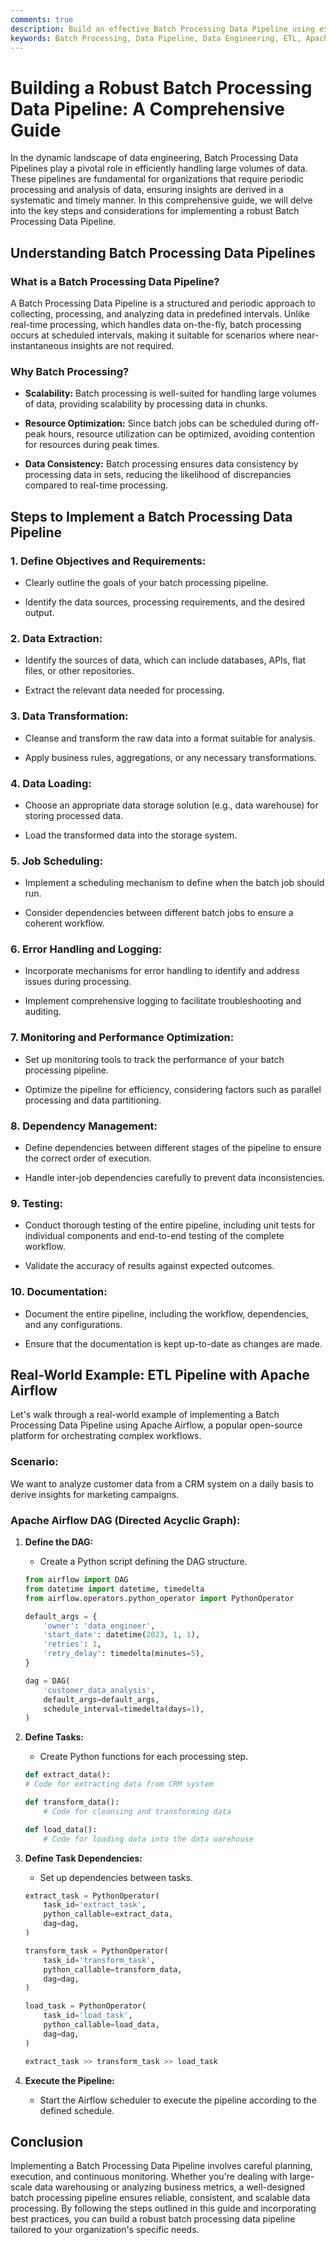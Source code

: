 ```yaml
---
comments: true
description: Build an effective Batch Processing Data Pipeline using essential steps and a practical example with Apache Airflow.
keywords: Batch Processing, Data Pipeline, Data Engineering, ETL, Apache Airflow, Scalability, Data Transformation, Job Scheduling, Monitoring, Documentation, Error Handling, Data Consistency
---
```


# Building a Robust Batch Processing Data Pipeline: A Comprehensive Guide

In the dynamic landscape of data engineering, Batch Processing Data Pipelines play a pivotal role in efficiently handling large volumes of data. These pipelines are fundamental for organizations that require periodic processing and analysis of data, ensuring insights are derived in a systematic and timely manner. In this comprehensive guide, we will delve into the key steps and considerations for implementing a robust Batch Processing Data Pipeline.

## Understanding Batch Processing Data Pipelines

### What is a Batch Processing Data Pipeline?

A Batch Processing Data Pipeline is a structured and periodic approach to collecting, processing, and analyzing data in predefined intervals. Unlike real-time processing, which handles data on-the-fly, batch processing occurs at scheduled intervals, making it suitable for scenarios where near-instantaneous insights are not required.

### Why Batch Processing?

- **Scalability:** Batch processing is well-suited for handling large volumes of data, providing scalability by processing data in chunks.

- **Resource Optimization:** Since batch jobs can be scheduled during off-peak hours, resource utilization can be optimized, avoiding contention for resources during peak times.

- **Data Consistency:** Batch processing ensures data consistency by processing data in sets, reducing the likelihood of discrepancies compared to real-time processing.

## Steps to Implement a Batch Processing Data Pipeline

### 1. Define Objectives and Requirements:

- Clearly outline the goals of your batch processing pipeline.

- Identify the data sources, processing requirements, and the desired output.

### 2. Data Extraction:

- Identify the sources of data, which can include databases, APIs, flat files, or other repositories.

- Extract the relevant data needed for processing.

### 3. Data Transformation:

- Cleanse and transform the raw data into a format suitable for analysis.

- Apply business rules, aggregations, or any necessary transformations.

### 4. Data Loading:

- Choose an appropriate data storage solution (e.g., data warehouse) for storing processed data.

- Load the transformed data into the storage system.

### 5. Job Scheduling:

- Implement a scheduling mechanism to define when the batch job should run.

- Consider dependencies between different batch jobs to ensure a coherent workflow.

### 6. Error Handling and Logging:

- Incorporate mechanisms for error handling to identify and address issues during processing.

- Implement comprehensive logging to facilitate troubleshooting and auditing.

### 7. Monitoring and Performance Optimization:

- Set up monitoring tools to track the performance of your batch processing pipeline.

- Optimize the pipeline for efficiency, considering factors such as parallel processing and data partitioning.

### 8. Dependency Management:

- Define dependencies between different stages of the pipeline to ensure the correct order of execution.

- Handle inter-job dependencies carefully to prevent data inconsistencies.

### 9. Testing:

- Conduct thorough testing of the entire pipeline, including unit tests for individual components and end-to-end testing of the complete workflow.

- Validate the accuracy of results against expected outcomes.

### 10. Documentation:

- Document the entire pipeline, including the workflow, dependencies, and any configurations.

- Ensure that the documentation is kept up-to-date as changes are made.

## Real-World Example: ETL Pipeline with Apache Airflow

Let's walk through a real-world example of implementing a Batch Processing Data Pipeline using Apache Airflow, a popular open-source platform for orchestrating complex workflows.

### Scenario:

We want to analyze customer data from a CRM system on a daily basis to derive insights for marketing campaigns.

### Apache Airflow DAG (Directed Acyclic Graph):

1. **Define the DAG:**

    - Create a Python script defining the DAG structure.

    ```py
    from airflow import DAG
    from datetime import datetime, timedelta
    from airflow.operators.python_operator import PythonOperator

    default_args = {
        'owner': 'data_engineer',
        'start_date': datetime(2023, 1, 1),
        'retries': 1,
        'retry_delay': timedelta(minutes=5),
    }

    dag = DAG(
        'customer_data_analysis',
        default_args=default_args,
        schedule_interval=timedelta(days=1),
    )
    ```

2. **Define Tasks:**

    - Create Python functions for each processing step.

    ```py
    def extract_data():
    # Code for extracting data from CRM system

    def transform_data():
        # Code for cleansing and transforming data

    def load_data():
        # Code for loading data into the data warehouse
    ```

3. **Define Task Dependencies:**

    - Set up dependencies between tasks.

    ```py
    extract_task = PythonOperator(
        task_id='extract_task',
        python_callable=extract_data,
        dag=dag,
    )

    transform_task = PythonOperator(
        task_id='transform_task',
        python_callable=transform_data,
        dag=dag,
    )

    load_task = PythonOperator(
        task_id='load_task',
        python_callable=load_data,
        dag=dag,
    )

    extract_task >> transform_task >> load_task

    ```

4. **Execute the Pipeline:**

    - Start the Airflow scheduler to execute the pipeline according to the defined schedule.


## Conclusion

Implementing a Batch Processing Data Pipeline involves careful planning, execution, and continuous monitoring. Whether you're dealing with large-scale data warehousing or analyzing business metrics, a well-designed batch processing pipeline ensures reliable, consistent, and scalable data processing. By following the steps outlined in this guide and incorporating best practices, you can build a robust batch processing data pipeline tailored to your organization's specific needs.
